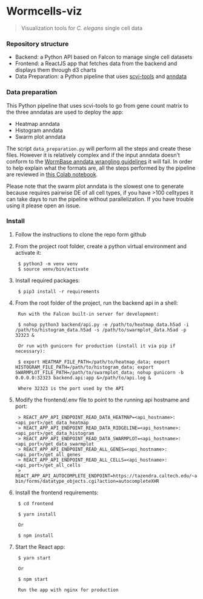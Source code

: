 # Wormcells-viz
> Visualization tools for *C. elegans* single cell data 

### Repository structure

- Backend: a Python API based on Falcon to manage single cell datasets
- Frontend: a ReactJS app that fetches data from the backend and displays them through d3 charts
- Data Preparation: a Python pipeline that uses [scvi-tools](https://scvi-tools.org) and [anndata](https://anndata.readthedocs.io)


### Data preparation

This Python pipeline that uses scvi-tools to go from gene count matrix to the 
three anndatas are used to deploy the app:
- Heatmap anndata
- Histogram anndata
- Swarm plot anndata 

The script `data_preparation.py` will perform all the steps and create these files.
However it is relatively complex and if the input anndata doesn't conform to the 
[WormBase anndata wrangling guidelines](https://github.com/WormBase/anndata-wrangling) it will fail.
In order to help explain what the formats are, all the steps  performed by the pipeline 
are reviewed in [this Colab notebook](https://colab.research.google.com/github/WormBase/wormcells-notebooks/blob/main/wormcells_viz_pipeline_example.ipynb).

Please note that the swarm plot anndata is the slowest one to generate because requires pairwise DE of all cell types,
if you have >100 celltypes it can take days to run the pipeline without parallelization. 
If you have trouble using it please open an issue.

### Install

1. Follow the instructions to clone the repo form github
2. From the project root folder, create a python virtual environment and activate it:
        
        $ python3 -m venv venv
        $ source venv/bin/activate

3. Install required packages:
   
        $ pip3 install -r requirements
   
2. From the root folder of the project, run the backend api in a shell:
   
        Run with the Falcon built-in server for development:
   
        $ nohup python3 backend/api.py -e /path/to/heatmap_data.h5ad -i /path/to/histogram_data.h5ad -s /path/to/swarmplot_data.h5ad -p 32323 &
   
        Or run with gunicorn for production (install it via pip if necessary):

        $ export HEATMAP_FILE_PATH=/path/to/heatmap_data; export HISTOGRAM_FILE_PATH=/path/to/histogram_data; export SWARMPLOT_FILE_PATH=/path/to/swarmplot_data; nohup gunicorn -b 0.0.0.0:32323 backend.api:app &>/path/to/api.log &

        Where 32323 is the port used by the API

3. Modify the frontend/.env file to point to the running api hostname and port:

        > REACT_APP_API_ENDPOINT_READ_DATA_HEATMAP=<api_hostname>:<api_port>/get_data_heatmap
        > REACT_APP_API_ENDPOINT_READ_DATA_RIDGELINE=<api_hostname>:<api_port>/get_data_histogram
        > REACT_APP_API_ENDPOINT_READ_DATA_SWARMPLOT=<api_hostname>:<api_port>/get_data_swarmplot
        > REACT_APP_API_ENDPOINT_READ_ALL_GENES=<api_hostname>:<api_port>/get_all_genes
        > REACT_APP_API_ENDPOINT_READ_ALL_CELLS=<api_hostname>:<api_port>/get_all_cells
        > REACT_APP_API_AUTOCOMPLETE_ENDPOINT=https://tazendra.caltech.edu/~azurebrd/cgi-bin/forms/datatype_objects.cgi?action=autocompleteXHR

4. Install the frontend requirements:

        $ cd frontend
   
        $ yarn install
   
        Or

        $ npm install

5. Start the React app:

        $ yarn start

        Or

        $ npm start

        Run the app with nginx for production
